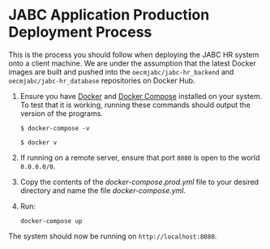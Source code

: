 # JABC Application Production Deployment Process

This is the process you should follow when deploying the JABC HR system onto a client machine. We are under the assumption that the latest Docker images are built and pushed into the  `oecmjabc/jabc-hr_backend` and `oecmjabc/jabc-hr_database` repositories on Docker Hub. 

1. Ensure you have [Docker](https://docs.docker.com/install/) and [Docker Compose](https://docs.docker.com/compose/install/) installed on your system. To test that it is working, running these commands should output the version of the programs. 
    
    `$ docker-compose -v`
    
    `$ docker v`
    
2. If running on a remote server, ensure that port `8080` is open to the world `0.0.0.0/0`. 
    
3. Copy the contents of the _docker-compose.prod.yml_ file to your desired directory and name the file _docker-compose.yml_.

4. Run:
    
    `docker-compose up` 

The system should now be running on `http://localhost:8080`.